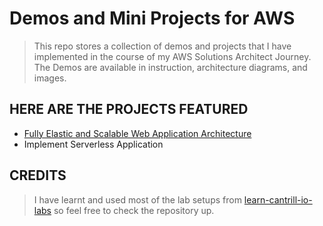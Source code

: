 # Demos and Mini Projects for AWS


> This repo stores a collection of demos and projects that I have implemented in the course of my AWS Solutions Architect Journey. The Demos are available in instruction, architecture diagrams, and images.

## HERE ARE THE PROJECTS FEATURED
* [Fully Elastic and Scalable Web Application Architecture](https://github.com/Diana725/AWS-Solutions-Architect-Projects/tree/main/Fully%20Elastic%20and%20Scalable%20Web%20Application%20Architecture)
* Implement Serverless Application

## CREDITS
> I have learnt and used most of the lab setups from [learn-cantrill-io-labs](https://github.com/acantril/learn-cantrill-io-labs) so feel free to check the repository up.
